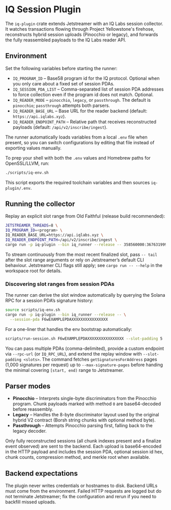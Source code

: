 # IQ Session Plugin

The `iq-plugin` crate extends Jetstreamer with an IQ Labs session collector. It watches
transactions flowing through Project Yellowstone's firehose, reconstructs hybrid session
uploads (Pinocchio or legacy), and forwards the fully reassembled payloads to the IQ Labs
reader API.

## Environment

Set the following variables before starting the runner:

- `IQ_PROGRAM_ID` – Base58 program id for the IQ protocol. Optional when you only care about
  a fixed set of session PDAs.  
- `IQ_SESSION_PDA_LIST` – Comma-separated list of session PDA addresses to force collection
  even if the program id does not match. Optional.
- `IQ_READER_MODE` – `pinocchio`, `legacy`, or `passthrough`. The default is
  `pinocchio`; `passthrough` attempts both parsers.
- `IQ_READER_BASE_URL` – Base URL for the reader backend (default:
  `https://api.iqlabs.xyz`).
- `IQ_READER_ENDPOINT_PATH` – Relative path that receives reconstructed payloads (default:
  `/api/v2/inscribe/ingest`).

The runner automatically loads variables from a local `.env` file when present, so you can
switch configurations by editing that file instead of exporting values manually.

To prep your shell with both the `.env` values and Homebrew paths for OpenSSL/LLVM, run:

```bash
./scripts/iq-env.sh
```

This script exports the required toolchain variables and then sources `iq-plugin/.env`.

## Running the collector

Replay an explicit slot range from Old Faithful (release build recommended):

```bash
JETSTREAMER_THREADS=8 \
IQ_PROGRAM_ID=<program> \
IQ_READER_BASE_URL=https://api.iqlabs.xyz \
IQ_READER_ENDPOINT_PATH=/api/v2/inscribe/ingest \
cargo run -p iq-plugin --bin iq_runner --release -- 358560000:367631999
```

To stream continuously from the most recent finalized slot, pass `-- tail` after the slot
range arguments or rely on Jetstreamer’s default CLI behaviour. Jetstreamer CLI flags still
apply; see `cargo run -- --help` in the workspace root for details.

### Discovering slot ranges from session PDAs

The runner can derive the slot window automatically by querying the Solana RPC for a session
PDA’s signature history:

```bash
source scripts/iq-env.sh
cargo run -p iq-plugin --bin iq_runner --release -- \
  --session-pda F6wEXAMPLEPDAXXXXXXXXXXXXXXXX
```

For a one-liner that handles the env bootstrap automatically:

```bash
scripts/run-session.sh F6wEXAMPLEPDAXXXXXXXXXXXXXXXX --slot-padding 5
```

You can pass multiple PDAs (comma-delimited), provide a custom endpoint via `--rpc-url` (or
`IQ_RPC_URL`), and extend the replay window with `--slot-padding <slots>`. The command fetches
`getSignaturesForAddress` pages (1,000 signatures per request) up to `--max-signature-pages`
before handing the minimal covering `[start, end)` range to Jetstreamer.

## Parser modes

- **Pinocchio** – Interprets single-byte discriminators from the Pinocchio program. Chunk
  payloads marked with method `0` are base64-decoded before reassembly.
- **Legacy** – Handles the 8-byte discriminator layout used by the original hybrid V2
  contract (Borsh string chunks with optional method byte).
- **Passthrough** – Attempts Pinocchio parsing first, falling back to the legacy decoder.

Only fully reconstructed sessions (all chunk indexes present and a finalize event observed)
are sent to the backend. Each upload is base64-encoded in the HTTP payload and includes the
session PDA, optional session id hex, chunk counts, compression method, and merkle root when
available.

## Backend expectations

The plugin never writes credentials or hostnames to disk. Backend URLs must come from the
environment. Failed HTTP requests are logged but do not terminate Jetstreamer; fix the
configuration and rerun if you need to backfill missed uploads.

